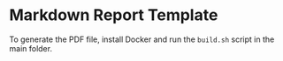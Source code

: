 # Markdown Report Template

To generate the PDF file, install Docker and run the `build.sh` script in the main folder.
